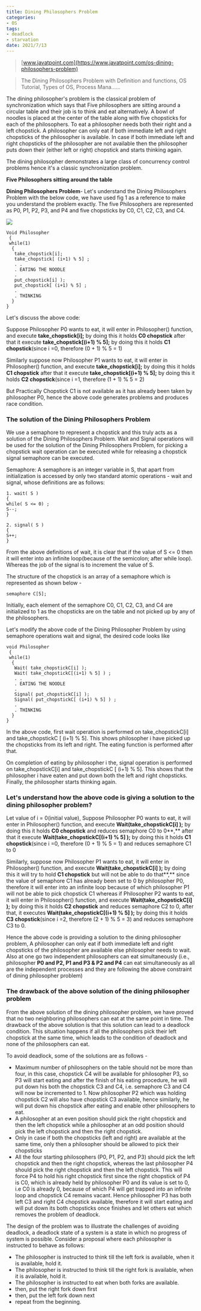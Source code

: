 ```yaml
---
title: Dining Philosophers Problem
categories:
- OS
tags:
- deadlock
- starvation
date: 2021/7/13
---
```




> [www.javatpoint.com](https://www.javatpoint.com/os-dining-philosophers-problem)

> The Dining Philosophers Problem with Definition and functions, OS Tutorial, Types of OS, Process Mana......

The dining philosopher's problem is the classical problem of synchronization which says that Five philosophers are sitting around a circular table and their job is to think and eat alternatively. A bowl of noodles is placed at the center of the table along with five chopsticks for each of the philosophers. To eat a philosopher needs both their right and a left chopstick. A philosopher can only eat if both immediate left and right chopsticks of the philosopher is available. In case if both immediate left and right chopsticks of the philosopher are not available then the philosopher puts down their (either left or right) chopstick and starts thinking again.

The dining philosopher demonstrates a large class of concurrency control problems hence it's a classic synchronization problem.

**Five Philosophers sitting around the table**

**Dining Philosophers Problem**- Let's understand the Dining Philosophers Problem with the below code, we have used fig 1 as a reference to make you understand the problem exactly. The five Philosophers are represented as P0, P1, P2, P3, and P4 and five chopsticks by C0, C1, C2, C3, and C4.

![](https://static.javatpoint.com/operating-system/images/os-dining-philosophers-problem2.png)

```
Void Philosopher  
 {  
 while(1)  
  {  
   take_chopstick[i];  
   take_chopstick[ (i+1) % 5] ;  
   . .  
   . EATING THE NOODLE  
   .  
   put_chopstick[i] );  
   put_chopstick[ (i+1) % 5] ;  
   .  
   . THINKING  
  }  
}  
```

Let's discuss the above code:

Suppose Philosopher P0 wants to eat, it will enter in Philosopher() function, and execute **take_chopstick[i];** by doing this it holds **C0 chopstick** after that it execute **take_chopstick[(i+1) % 5];** by doing this it holds **C1 chopstick**(since i =0, therefore (0 + 1) % 5 = 1)

Similarly suppose now Philosopher P1 wants to eat, it will enter in Philosopher() function, and execute **take_chopstick[i];** by doing this it holds **C1 chopstick** after that it execute **take_chopstick[(i+1) % 5];** by doing this it holds **C2 chopstick**(since i =1, therefore (1 + 1) % 5 = 2)

But Practically Chopstick C1 is not available as it has already been taken by philosopher P0, hence the above code generates problems and produces race condition.

### The solution of the Dining Philosophers Problem

We use a semaphore to represent a chopstick and this truly acts as a solution of the Dining Philosophers Problem. Wait and Signal operations will be used for the solution of the Dining Philosophers Problem, for picking a chopstick wait operation can be executed while for releasing a chopstick signal semaphore can be executed.

Semaphore: A semaphore is an integer variable in S, that apart from initialization is accessed by only two standard atomic operations - wait and signal, whose definitions are as follows:

```
1. wait( S )  
{  
while( S <= 0) ;  
S--;  
}  
  
2. signal( S )  
{  
S++;  
}  
```

From the above definitions of wait, it is clear that if the value of S <= 0 then it will enter into an infinite loop(because of the semicolon; after while loop). Whereas the job of the signal is to increment the value of S.

The structure of the chopstick is an array of a semaphore which is represented as shown below -

```
semaphore C[5];  
```

Initially, each element of the semaphore C0, C1, C2, C3, and C4 are initialized to 1 as the chopsticks are on the table and not picked up by any of the philosophers.

Let's modify the above code of the Dining Philosopher Problem by using semaphore operations wait and signal, the desired code looks like

```
void Philosopher  
 {  
 while(1)  
  {  
   Wait( take_chopstickC[i] );  
   Wait( take_chopstickC[(i+1) % 5] ) ;  
   . .  
   . EATING THE NOODLE  
   .  
   Signal( put_chopstickC[i] );  
   Signal( put_chopstickC[ (i+1) % 5] ) ;  
   .  
   . THINKING  
  }  
}  
```

In the above code, first wait operation is performed on take_chopstickC[i] and take_chopstickC [ (i+1) % 5]. This shows philosopher i have picked up the chopsticks from its left and right. The eating function is performed after that.

On completion of eating by philosopher i the, signal operation is performed on take_chopstickC[i] and take_chopstickC [ (i+1) % 5]. This shows that the philosopher i have eaten and put down both the left and right chopsticks. Finally, the philosopher starts thinking again.

### Let's understand how the above code is giving a solution to the dining philosopher problem?

Let value of i = 0(initial value), Suppose Philosopher P0 wants to eat, it will enter in Philosopher() function, and execute **Wait(take_chopstickC[i] );** by doing this it holds **C0 chopstick** and reduces semaphore C0 to 0**,** after that it execute **Wait(take_chopstickC[(i+1) % 5] );** by doing this it holds **C1 chopstick**(since i =0, therefore (0 + 1) % 5 = 1) and reduces semaphore C1 to 0

Similarly, suppose now Philosopher P1 wants to eat, it will enter in Philosopher() function, and execute **Wait(take_chopstickC[i] );** by doing this it will try to hold **C1 chopstick** but will not be able to do that**,** since the value of semaphore C1 has already been set to 0 by philosopher P0, therefore it will enter into an infinite loop because of which philosopher P1 will not be able to pick chopstick C1 whereas if Philosopher P2 wants to eat, it will enter in Philosopher() function, and execute **Wait(take_chopstickC[i] );** by doing this it holds **C2 chopstick** and reduces semaphore C2 to 0, after that, it executes **Wait(take_chopstickC[(i+1) % 5] );** by doing this it holds **C3 chopstick**(since i =2, therefore (2 + 1) % 5 = 3) and reduces semaphore C3 to 0.

Hence the above code is providing a solution to the dining philosopher problem, A philosopher can only eat if both immediate left and right chopsticks of the philosopher are available else philosopher needs to wait. Also at one go two independent philosophers can eat simultaneously (i.e., philosopher **P0 and P2, P1 and P3 & P2 and P4** can eat simultaneously as all are the independent processes and they are following the above constraint of dining philosopher problem)

### The drawback of the above solution of the dining philosopher problem

From the above solution of the dining philosopher problem, we have proved that no two neighboring philosophers can eat at the same point in time. The drawback of the above solution is that this solution can lead to a deadlock condition. This situation happens if all the philosophers pick their left chopstick at the same time, which leads to the condition of deadlock and none of the philosophers can eat.

To avoid deadlock, some of the solutions are as follows -

*   Maximum number of philosophers on the table should not be more than four, in this case, chopstick C4 will be available for philosopher P3, so P3 will start eating and after the finish of his eating procedure, he will put down his both the chopstick C3 and C4, i.e. semaphore C3 and C4 will now be incremented to 1. Now philosopher P2 which was holding chopstick C2 will also have chopstick C3 available, hence similarly, he will put down his chopstick after eating and enable other philosophers to eat.
*   A philosopher at an even position should pick the right chopstick and then the left chopstick while a philosopher at an odd position should pick the left chopstick and then the right chopstick.
*   Only in case if both the chopsticks (left and right) are available at the same time, only then a philosopher should be allowed to pick their chopsticks
*   All the four starting philosophers (P0, P1, P2, and P3) should pick the left chopstick and then the right chopstick, whereas the last philosopher P4 should pick the right chopstick and then the left chopstick. This will force P4 to hold his right chopstick first since the right chopstick of P4 is C0, which is already held by philosopher P0 and its value is set to 0, i.e C0 is already 0, because of which P4 will get trapped into an infinite loop and chopstick C4 remains vacant. Hence philosopher P3 has both left C3 and right C4 chopstick available, therefore it will start eating and will put down its both chopsticks once finishes and let others eat which removes the problem of deadlock.

The design of the problem was to illustrate the challenges of avoiding deadlock, a deadlock state of a system is a state in which no progress of system is possible. Consider a proposal where each philosopher is instructed to behave as follows:

*   The philosopher is instructed to think till the left fork is available, when it is available, hold it.
*   The philosopher is instructed to think till the right fork is available, when it is available, hold it.
*   The philosopher is instructed to eat when both forks are available.
*   then, put the right fork down first
*   then, put the left fork down next
*   repeat from the beginning.

